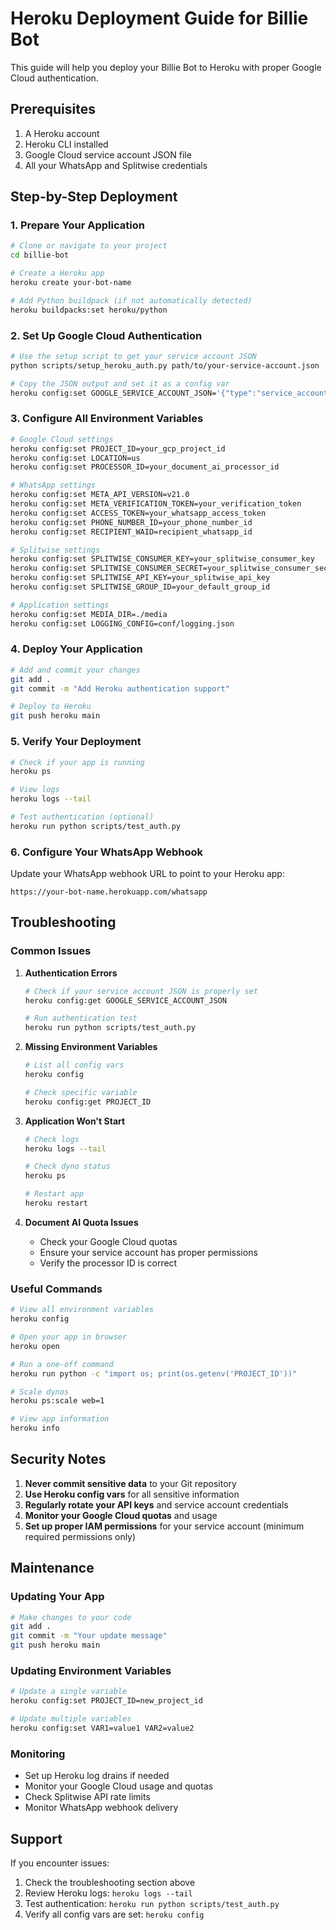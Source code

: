 # Heroku Deployment Guide for Billie Bot

This guide will help you deploy your Billie Bot to Heroku with proper Google Cloud authentication.

## Prerequisites

1. A Heroku account
2. Heroku CLI installed
3. Google Cloud service account JSON file
4. All your WhatsApp and Splitwise credentials

## Step-by-Step Deployment

### 1. Prepare Your Application

```bash
# Clone or navigate to your project
cd billie-bot

# Create a Heroku app
heroku create your-bot-name

# Add Python buildpack (if not automatically detected)
heroku buildpacks:set heroku/python
```

### 2. Set Up Google Cloud Authentication

```bash
# Use the setup script to get your service account JSON
python scripts/setup_heroku_auth.py path/to/your-service-account.json

# Copy the JSON output and set it as a config var
heroku config:set GOOGLE_SERVICE_ACCOUNT_JSON='{"type":"service_account","project_id":"your-project",...}'
```

### 3. Configure All Environment Variables

```bash
# Google Cloud settings
heroku config:set PROJECT_ID=your_gcp_project_id
heroku config:set LOCATION=us
heroku config:set PROCESSOR_ID=your_document_ai_processor_id

# WhatsApp settings
heroku config:set META_API_VERSION=v21.0
heroku config:set META_VERIFICATION_TOKEN=your_verification_token
heroku config:set ACCESS_TOKEN=your_whatsapp_access_token
heroku config:set PHONE_NUMBER_ID=your_phone_number_id
heroku config:set RECIPIENT_WAID=recipient_whatsapp_id

# Splitwise settings
heroku config:set SPLITWISE_CONSUMER_KEY=your_splitwise_consumer_key
heroku config:set SPLITWISE_CONSUMER_SECRET=your_splitwise_consumer_secret
heroku config:set SPLITWISE_API_KEY=your_splitwise_api_key
heroku config:set SPLITWISE_GROUP_ID=your_default_group_id

# Application settings
heroku config:set MEDIA_DIR=./media
heroku config:set LOGGING_CONFIG=conf/logging.json
```

### 4. Deploy Your Application

```bash
# Add and commit your changes
git add .
git commit -m "Add Heroku authentication support"

# Deploy to Heroku
git push heroku main
```

### 5. Verify Your Deployment

```bash
# Check if your app is running
heroku ps

# View logs
heroku logs --tail

# Test authentication (optional)
heroku run python scripts/test_auth.py
```

### 6. Configure Your WhatsApp Webhook

Update your WhatsApp webhook URL to point to your Heroku app:
```
https://your-bot-name.herokuapp.com/whatsapp
```

## Troubleshooting

### Common Issues

1. **Authentication Errors**
   ```bash
   # Check if your service account JSON is properly set
   heroku config:get GOOGLE_SERVICE_ACCOUNT_JSON
   
   # Run authentication test
   heroku run python scripts/test_auth.py
   ```

2. **Missing Environment Variables**
   ```bash
   # List all config vars
   heroku config
   
   # Check specific variable
   heroku config:get PROJECT_ID
   ```

3. **Application Won't Start**
   ```bash
   # Check logs
   heroku logs --tail
   
   # Check dyno status
   heroku ps
   
   # Restart app
   heroku restart
   ```

4. **Document AI Quota Issues**
   - Check your Google Cloud quotas
   - Ensure your service account has proper permissions
   - Verify the processor ID is correct

### Useful Commands

```bash
# View all environment variables
heroku config

# Open your app in browser
heroku open

# Run a one-off command
heroku run python -c "import os; print(os.getenv('PROJECT_ID'))"

# Scale dynos
heroku ps:scale web=1

# View app information
heroku info
```

## Security Notes

1. **Never commit sensitive data** to your Git repository
2. **Use Heroku config vars** for all sensitive information
3. **Regularly rotate your API keys** and service account credentials
4. **Monitor your Google Cloud quotas** and usage
5. **Set up proper IAM permissions** for your service account (minimum required permissions only)

## Maintenance

### Updating Your App

```bash
# Make changes to your code
git add .
git commit -m "Your update message"
git push heroku main
```

### Updating Environment Variables

```bash
# Update a single variable
heroku config:set PROJECT_ID=new_project_id

# Update multiple variables
heroku config:set VAR1=value1 VAR2=value2
```

### Monitoring

- Set up Heroku log drains if needed
- Monitor your Google Cloud usage and quotas
- Check Splitwise API rate limits
- Monitor WhatsApp webhook delivery

## Support

If you encounter issues:

1. Check the troubleshooting section above
2. Review Heroku logs: `heroku logs --tail`
3. Test authentication: `heroku run python scripts/test_auth.py`
4. Verify all config vars are set: `heroku config`